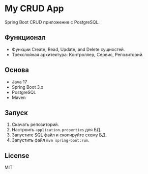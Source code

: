 # My CRUD App 

Spring Boot CRUD приложение с PostgreSQL.
## Функционал
- Функции Create, Read, Update, and Delete сущностей.
- Трёхслойная архитектура: Контроллер, Сервис, Репозиторий.

## Основа
- Java 17
- Spring Boot 3.x
- PostgreSQL
- Maven

## Запуск
1. Скачать репозиторий.
2. Настроить `application.properties` для БД.
3. Запустите SQL файл и скопируйте схему БД.
4. Запустить файл `mvn spring-boot:run`.
 
## License
MIT